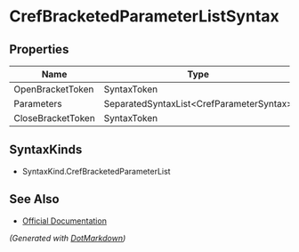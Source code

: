 # CrefBracketedParameterListSyntax

## Properties

| Name              | Type                                      |
| ----------------- | ----------------------------------------- |
| OpenBracketToken  | SyntaxToken                               |
| Parameters        | SeparatedSyntaxList\<CrefParameterSyntax> |
| CloseBracketToken | SyntaxToken                               |

## SyntaxKinds

* SyntaxKind\.CrefBracketedParameterList

## See Also

* [Official Documentation](https://docs.microsoft.com/en-us/dotnet/api/microsoft.codeanalysis.csharp.syntax.crefbracketedparameterlistsyntax)


*\(Generated with [DotMarkdown](http://github.com/JosefPihrt/DotMarkdown)\)*
